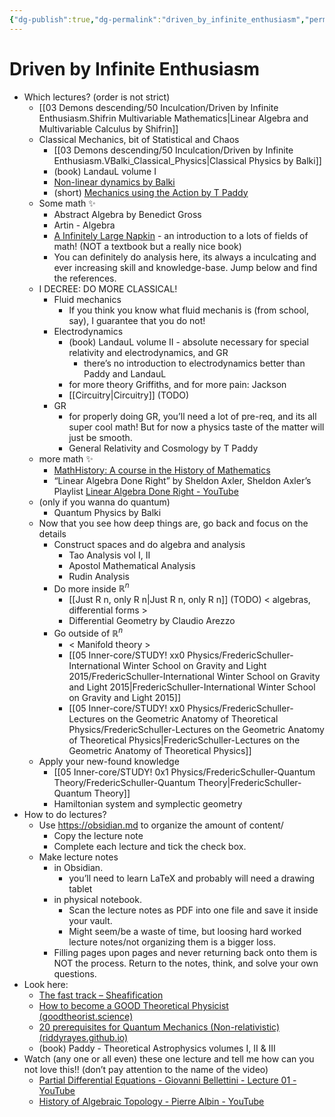 ```yaml
---
{"dg-publish":true,"dg-permalink":"driven_by_infinite_enthusiasm","permalink":"/driven_by_infinite_enthusiasm/"}
---
```



# Driven by Infinite Enthusiasm

- Which lectures? (order is not strict)
	- [[03 Demons descending/50 Inculcation/Driven by Infinite Enthusiasm.Shifrin Multivariable Mathematics\|Linear Algebra and Multivariable Calculus by Shifrin]]
	- Classical Mechanics, bit of Statistical and Chaos
		- [[03 Demons descending/50 Inculcation/Driven by Infinite Enthusiasm.VBalki_Classical_Physics\|Classical Physics by Balki]]
		- (book) LandauL volume I 
		- [Non-linear dynamics by Balki](https://www.youtube.com/watch?v=nh4TFzg30eQ&list=PLbMVogVj5nJQKk1E7OUQs_TcW_zQoaO4t) 
		- (short) [Mechanics using the Action by T Paddy](https://youtube.com/playlist?list=PLlFCvH2vR5kRzC1LQtHy_MUAquC-tQiiW)
	- Some math ✨ 
		- Abstract Algebra by Benedict Gross
		- Artin - Algebra
		- [A Infinitely Large Napkin](https://venhance.github.io/napkin/Napkin.pdf) - an introduction to a lots of fields of math! (NOT a textbook but a really nice book)
		- You can definitely do analysis here, its always a inculcating and ever increasing skill and knowledge-base. Jump below and find the references.
	- I DECREE: DO MORE CLASSICAL!
		- Fluid mechanics
			- If you think you know what fluid mechanis is (from school, say), I guarantee that you do not!
		- Electrodynamics
			- (book) LandauL volume II - absolute necessary for special relativity and electrodynamics, and GR
				- there’s no introduction to electrodynamics better than Paddy and LandauL
			- for more theory Griffiths, and for more pain: Jackson
			- [[Circuitry\|Circuitry]] (TODO)
		- GR
			- for properly doing GR, you’ll need a lot of pre-req, and its all super cool math! But for now a physics taste of the matter will just be smooth.
			- General Relativity and Cosmology by T Paddy
	- more math ✨ 
		- [MathHistory: A course in the History of Mathematics](https://www.youtube.com/playlist?list=PL55C7C83781CF4316)
		- “Linear Algebra Done Right” by Sheldon Axler, Sheldon Axler’s Playlist [Linear Algebra Done Right - YouTube](https://www.youtube.com/playlist?list=PLGAnmvB9m7zOBVCZBUUmSinFV0wEir2Vw)
	- (only if you wanna do quantum)
		- Quantum Physics by Balki
	- Now that you see how deep things are, go back and focus on the details
		- Construct spaces and do algebra and analysis
			- Tao Analysis vol I, II
			- Apostol Mathematical Analysis
			- Rudin Analysis
		- Do more inside $\mathbb{R}^{n}$
			- [[Just R n, only R n\|Just R n, only R n]] (TODO) < algebras, differential forms >
			- Differential Geometry	by Claudio Arezzo
		- Go outside of $\mathbb{R}^{n}$
			- < Manifold theory >
			- [[05 Inner-core/STUDY! xx0 Physics/FredericSchuller-International Winter School on Gravity and Light 2015/FredericSchuller-International Winter School on Gravity and Light 2015\|FredericSchuller-International Winter School on Gravity and Light 2015]]
			- [[05 Inner-core/STUDY! xx0 Physics/FredericSchuller-Lectures on the Geometric Anatomy of Theoretical Physics/FredericSchuller-Lectures on the Geometric Anatomy of Theoretical Physics\|FredericSchuller-Lectures on the Geometric Anatomy of Theoretical Physics]]
	- Apply your new-found knowledge
		- [[05 Inner-core/STUDY! 0x1 Physics/FredericSchuller-Quantum Theory/FredericSchuller-Quantum Theory\|FredericSchuller-Quantum Theory]]
		- Hamiltonian system and symplectic geometry
- How to do lectures?
	- Use https://obsidian.md to organize the amount of content/
		- Copy the lecture note 
		- Complete each lecture and tick the check box. 
	- Make lecture notes
		- in Obsidian.
			- you’ll need to learn LaTeX and probably will need a drawing tablet
		- in physical notebook.
			- Scan the lecture notes as PDF into one file and save it inside your vault.
			- Might seem/be a waste of time, but loosing hard worked lecture notes/not organizing them is a bigger loss.
		- Filling pages upon pages and never returning back onto them is NOT the process. Return to the notes, think, and solve your own questions.
- Look here:
	- [The fast track – Sheafification](http://sheafification.com/the-fast-track/)
	-  [How to become a GOOD Theoretical Physicist (goodtheorist.science)](https://www.goodtheorist.science/)
	- [20 prerequisites for Quantum Mechanics (Non-relativistic) (riddyrayes.github.io)](https://riddyrayes.github.io/notes/20-prerequisites-for-quantum-mechanics/)
	- (book) Paddy - Theoretical Astrophysics volumes I, II & III
- Watch (any one or all even) these one lecture and tell me how can you not love this!! (don’t pay attention to the name of the video)
	- [Partial Differential Equations - Giovanni Bellettini - Lecture 01 - YouTube](https://www.youtube.com/watch?v=Rq1iRT2LL-8)
	- [History of Algebraic Topology - Pierre Albin - YouTube](https://www.youtube.com/watch?v=XxFGokyYo6g)

